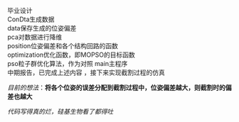 毕业设计  
ConDta生成数据   
data保存生成的位姿偏差   
pca对数据进行降维  
position位姿偏差和各个结构回路的函数  
optimization优化函数，即MOPSO的目标函数  
pso粒子群优化算法，作为对照
main主程序  
中期报告，已完成上述内容 ，接下来实现截割过程的仿真  

*目前的想法*：**将各个位姿的误差分配到截割过程中，位姿偏差越大，则截割时的偏差也越大**  

_代码写得真的烂，硅基生物看了都得吐_

